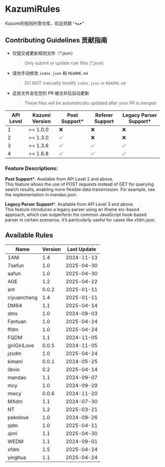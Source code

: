 # KazumiRules
Kazumi的规则托管仓库，欢迎贡献 ^•ﻌ•^

## Contributing Guidelines 贡献指南

- 仅提交或更新规则文件（*.json）
  > Only submit or update rule files (*.json)
- 请勿手动修改 `index.json` 和 `README.md`
  > DO NOT manually modify `index.json` or `README.md`
- 这些文件会在您的 PR 被合并后自动更新
  > These files will be automatically updated after your PR is merged

| API Level | Kazumi Version   | Post Support*     | Referer Support | Legacy Parser Support†   |
|-----------|------------------|-------------------|-----------------|--------------------------|
| 1         | >= 1.0.0         | ❌                |❌              | ❌                      |
| 2         | >= 1.3.0         | ✅                |❌              | ❌                      |
| 3         | >= 1.3.6         | ✅                |✅              | ✅                      |
| 4         | >= 1.6.8         | ✅                |✅              | ✅                      |

### Feature Descriptions:

**Post Support***: Available from API Level 2 and above.  
  This feature allows the use of POST requests instead of GET for querying search results, enabling more flexible data transmission. For example, see the implementation in mandao.json.

**Legacy Parser Support**†: Available from API Level 3 and above.  
  This feature introduces a legacy parser using an iframe src-based approach, which can outperform the common JavaScript hook-based parser in certain scenarios. It’s particularly useful for cases like xfdm.json.

## Available Rules

| Name | Version | Last Update |
|------|---------|-------------|
| 1ANI | 1.4 | 2024-11-13 |
| 7sefun | 1.0 | 2025-04-30 |
| aafun | 1.0 | 2025-04-30 |
| AGE | 1.2 | 2025-04-22 |
| ant | 0.0.2 | 2025-01-11 |
| ciyuancheng | 1.4 | 2025-01-11 |
| DM84 | 1.1 | 2025-04-14 |
| dms | 1.0 | 2024-09-03 |
| Fantuan | 1.0 | 2025-04-24 |
| ffdm | 1.0 | 2025-04-24 |
| FQDM | 1.1 | 2024-11-05 |
| giriGiriLove | 0.0.5 | 2024-11-05 |
| jzsdm | 1.0 | 2025-04-24 |
| kimani | 0.0.1 | 2024-05-25 |
| libvio | 0.2 | 2025-04-14 |
| mandao | 1.1 | 2024-09-07 |
| mcy | 1.0 | 2024-09-29 |
| mwcy | 0.0.6 | 2024-11-20 |
| MXdm | 1.1 | 2024-07-30 |
| NT | 1.2 | 2025-03-21 |
| pekolove | 1.0 | 2024-09-26 |
| qdm | 1.0 | 2025-04-11 |
| qimi | 1.1 | 2025-04-30 |
| WEDM | 1.1 | 2024-09-01 |
| xfdm | 1.5 | 2025-04-24 |
| yinghua | 1.1 | 2025-04-24 |